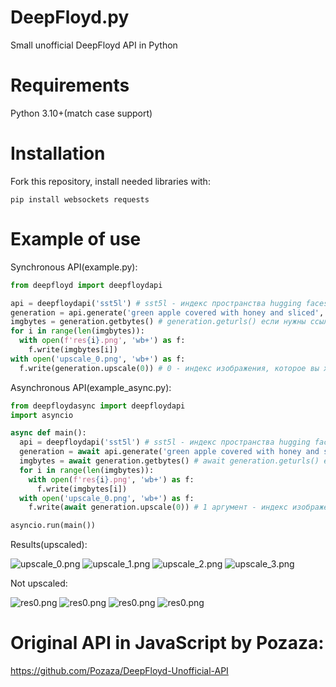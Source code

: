 # DeepFloyd.py
Small unofficial DeepFloyd API in Python

# Requirements
Python 3.10+(match case support)

# Installation
Fork this repository, install needed libraries with:
```
pip install websockets requests
```

# Example of use

Synchronous API(example.py):
```py
from deepfloyd import deepfloydapi

api = deepfloydapi('sst5l') # sst5l - индекс пространства hugging faces
generation = api.generate('green apple covered with honey and sliced', 'red apple, yellow apple, terrible quality, not realistic result') # первый аргумент - prompt, второй - negative prompt(необязателен). возвращает объект типа Generation.
imgbytes = generation.getbytes() # generation.geturls() если нужны ссылки изображений
for i in range(len(imgbytes)):
  with open(f'res{i}.png', 'wb+') as f:
    f.write(imgbytes[i])
with open('upscale_0.png', 'wb+') as f:
  f.write(generation.upscale(0)) # 0 - индекс изображения, которое вы хотите увеличить
```

Asynchronous API(example_async.py):
```py
from deepfloydasync import deepfloydapi
import asyncio

async def main():
  api = deepfloydapi('sst5l') # sst5l - индекс пространства hugging faces
  generation = await api.generate('green apple covered with honey and sliced', 'red apple, yellow apple, terrible quality, not realistic result') # первый аргумент - prompt, второй - negative prompt(необязателен). возвращает объект типа Generation.
  imgbytes = await generation.getbytes() # await generation.geturls() если нужны ссылки изображений или просто лень ждать, когда библиотека закончит фетчить байты из url-ов
  for i in range(len(imgbytes)):
    with open(f'res{i}.png', 'wb+') as f:
      f.write(imgbytes[i])
  with open('upscale_0.png', 'wb+') as f:
    f.write(await generation.upscale(0)) # 1 аргумент - индекс изображения, которое вы хотите увеличить

asyncio.run(main())
```

Results(upscaled):

![upscale_0.png](https://i.imgur.com/ruqu9Vo.png)
![upscale_1.png](https://i.imgur.com/QtXklmG.png)
![upscale_2.png](https://i.imgur.com/NddZlRl.png)
![upscale_3.png](https://i.imgur.com/pP4N4PI.png)


Not upscaled:

![res0.png](https://i.imgur.com/rrc6RFY.png)
![res0.png](https://i.imgur.com/HN9LPOJ.png)
![res0.png](https://i.imgur.com/ImY9kGs.png)
![res0.png](https://i.imgur.com/gRlHFxQ.png)


# Original API in JavaScript by Pozaza:
https://github.com/Pozaza/DeepFloyd-Unofficial-API
